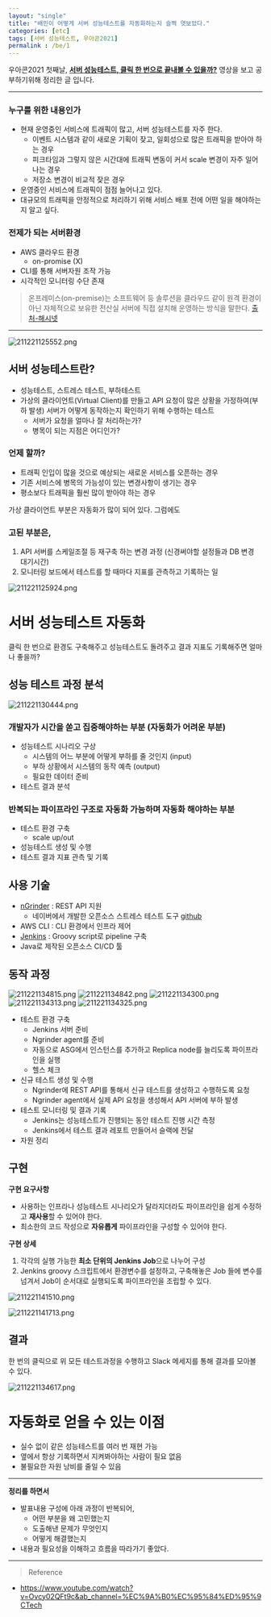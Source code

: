 ```yaml
---
layout: "single"
title: "배민이 어떻게 서버 성능테스트를 자동화하는지 슬쩍 엿보았다."
categories: [etc]
tags: [서버 성능테스트, 우아콘2021]
permalink : /be/1
---
```


우아콘2021 첫째날, [**서버 성능테스트, 클릭 한 번으로 끝내볼 수 있을까?**](https://www.youtube.com/watch?v=Ovcy02QFt9c&ab_channel=%EC%9A%B0%EC%95%84%ED%95%9CTech) 영상을 보고 공부하기위해 정리한 글 입니다.

-----

### 누구를 위한 내용인가
- 현재 운영중인 서비스에 트래픽이 많고, 서버 성능테스트를 자주 한다.
  - 이벤트 시스템과 같이 새로운 기획이 잦고, 일회성으로 많은 트래픽을 받아야 하는 경우
  - 피크타임과 그렇지 않은 시간대에 트래픽 변동이 커서 scale 변경이 자주 일어나는 경우
  - 저장소 변경이 비교적 잦은 경우
- 운영중인 서비스에 트래픽이 점점 늘어나고 있다.
- 대규모의 트래픽을 안정적으로 처리하기 위해 서비스 배포 전에 어떤 일을 해야하는지 알고 싶다.

### 전제가 되는 서버환경
- AWS 클라우드 환경 
  - on-promise (X)
- CLI를 통해 서버자원 조작 가능
- 시각적인 모니터링 수단 존재

> 온프레미스(on-premise)는 소프트웨어 등 솔루션을 클라우드 같이 원격 환경이 아닌 자체적으로 보유한 전산실 서버에 직접 설치해 운영하는 방식을 말한다. [출처-해시넷](http://wiki.hash.kr/index.php/%EC%98%A8%ED%94%84%EB%A0%88%EB%AF%B8%EC%8A%A4)

-----

![211221125552.png](/assets/images/211221125552.png)

## 서버 성능테스트란?
- 성능테스트, 스트레스 테스트, 부하테스트
- 가상의 클라이언트(Virtual Client)를 만들고 API 요청이 많은 상황을 가정하여(부하 발생) 서버가 어떻게 동작하는지 확인하기 위해 수행하는 테스트 
  - 서버가 요청을 얼마나 잘 처리하는가?
  - 병목이 되는 지점은 어디인가?

### 언제 할까?
- 트래픽 인입이 많을 것으로 예상되는 새로운 서비스를 오픈하는 경우
- 기존 서비스에 병목의 가능성이 있는 변경사항이 생기는 경우
- 평소보다 트래픽을 훨씬 많이 받아야 하는 경우

가상 클라이언트 부분은 자동화가 많이 되어 있다. 그럼에도

### 고된 부분은,

1. API 서버를 스케일조절 등 재구축 하는 변경 과정 (신경써야할 설정들과 DB 변경 대기시간)
2. 모니터링 보드에서 테스트를 할 때마다 지표를 관측하고 기록하는 일

![211221125924.png](/assets/images/211221125924.png)

# 서버 성능테스트 자동화

클릭 한 번으로 환경도 구축해주고 성능테스트도 돌려주고 결과 지표도 기록해주면 얼마나 좋을까?

## 성능 테스트 과정 분석

![211221130444.png](/assets/images/211221130444.png)

### 개발자가 시간을 쏟고 집중해야하는 부분 (자동화가 어려운 부분)
- 성능테스트 시나리오 구상
  - 시스템의 어느 부분에 어떻게 부하를 줄 것인지 (input)
  - 부하 상황에서 시스템의 동작 예측 (output)
  - 필요한 데이터 준비
- 테스트 결과 분석

### 반복되는 파이프라인 구조로 **자동화 가능**하며 자동화 해야하는 부분
- 테스트 환경 구축 
  - scale up/out
- 성능테스트 생성 및 수행
- 테스트 결과 지표 관측 및 기록

## 사용 기술
- [nGrinder](https://naver.github.io/ngrinder/) : REST API 지원
  - 네이버에서 개발한 오픈소스 스트레스 테스트 도구 [github](https://github.com/naver/ngrinder)
- AWS CLI : CLI 환경에서 인프라 제어
- [Jenkins](https://www.jenkins.io/) : Groovy script로 pipeline 구축
 - Java로 제작된 오픈소스 CI/CD 툴

## 동작 과정

![211221134815.png](/assets/images/211221134815.png)
![211221134842.png](/assets/images/211221134842.png)
![211221134300.png](/assets/images/211221134300.png)
![211221134313.png](/assets/images/211221134313.png)
![211221134325.png](/assets/images/211221134325.png)

- 테스트 환경 구축
  - Jenkins 서버 준비
  - Ngrinder agent를 준비
  - 자동으로 ASG에서 인스턴스를 추가하고 Replica node를 늘리도록 파이프라인을 실행
  - 헬스 체크
- 신규 테스트 생성 및 수행
  - Ngrinder에 REST API를 통해서 신규 테스트를 생성하고 수행하도록 요청
  - Ngrinder agent에서 실제 API 요청을 생성해서 API 서버에 부하 발생
- 테스트 모니터링 및 결과 기록
  - Jenkins는 성능테스트가 진행되는 동안 테스트 진행 시간 측정
  - Jenkins에서 테스트 결과 레포트 만들어서 슬랙에 전달
- 자원 정리

## 구현

**구현 요구사항**
- 사용하는 인프라나 성능테스트 시나리오가 달라지더라도 파이프라인을 쉽게 수정하고 **재사용**할 수 있어야 한다.
- 최소한의 코드 작성으로 **자유롭게** 파이프라인을 구성할 수 있어야 한다.

**구현 상세**
1. 각각의 실행 가능한 **최소 단위의 Jenkins Job**으로 나누어 구성
2. Jenkins groovy 스크립트에서 환경변수를 설정하고, 구축해놓은 Job 들에 변수를 넘겨서 Job이 순서대로 실행되도록 파이프라인을 조립할 수 있다.

![211221141510.png](/assets/images/211221141510.png)

![211221141713.png](/assets/images/211221141713.png)

## 결과

한 번의 클릭으로 위 모든 테스트과정을 수행하고 Slack 메세지를 통해 결과를 모아볼 수 있다.

![211221134617.png](/assets/images/211221134617.png)

# 자동화로 얻을 수 있는 이점
- 실수 없이 같은 성능테스트를 여러 번 재현 가능
- 옆에서 항상 기록하면서 지켜봐야하는 사람이 필요 없음
- 불필요한 자원 낭비를 줄일 수 있음

-----

**정리를 하면서**
- 발표내용 구성에 아래 과정이 반복되어,
  - 어떤 부분을 왜 고민했는지
  - 도출해낸 문제가 무엇인지
  - 어떻게 해결했는지
- 내용과 필요성을 이해하고 흐름을 따라가기 좋았다.

-----

>Reference
- https://www.youtube.com/watch?v=Ovcy02QFt9c&ab_channel=%EC%9A%B0%EC%95%84%ED%95%9CTech